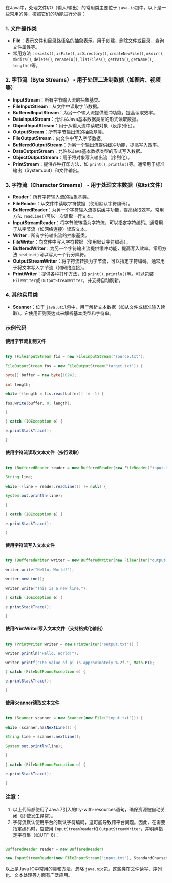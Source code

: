 
在Java中，处理文件I/O（输入/输出）的常用类主要位于 `java.io`包中。以下是一些常用的类，按照它们的功能进行分类：

### 1. 文件操作类

- **File**：表示文件和目录路径名的抽象表示。用于创建、删除文件或目录，查询文件属性等。
- 常用方法：`exists()`, `isFile()`, `isDirectory()`, `createNewFile()`, `mkdir()`, `mkdirs()`, `delete()`, `renameTo()`, `listFiles()`, `getPath()`, `getName()`, `length()`等。

### 2. 字节流（Byte Streams） - 用于处理二进制数据（如图片、视频等）

- **InputStream**：所有字节输入流的抽象基类。
- **FileInputStream**：从文件中读取字节数据。
- **BufferedInputStream**：为另一个输入流提供缓冲功能，提高读取效率。
- **DataInputStream**：允许以Java基本数据类型的形式读取数据。
- **ObjectInputStream**：用于从输入流中读取对象（反序列化）。
- **OutputStream**：所有字节输出流的抽象基类。
- **FileOutputStream**：向文件中写入字节数据。
- **BufferedOutputStream**：为另一个输出流提供缓冲功能，提高写入效率。
- **DataOutputStream**：允许以Java基本数据类型的形式写入数据。
- **ObjectOutputStream**：用于将对象写入输出流（序列化）。
- **PrintStream**：提供各种打印方法，如 `print()`, `println()`等。通常用于标准输出（System.out）和文件输出。

### 3. 字符流（Character Streams） - 用于处理文本数据（如txt文件）

- **Reader**：所有字符输入流的抽象基类。
- **FileReader**：从文件中读取字符数据（使用默认字符编码）。
- **BufferedReader**：为另一个字符输入流提供缓冲功能，提高读取效率。常用方法 `readLine()`可以一次读取一行文本。
- **InputStreamReader**：将字节流转换为字符流，可以指定字符编码。通常用于从字节流（如网络连接）读取文本。
- **Writer**：所有字符输出流的抽象基类。
- **FileWriter**：向文件中写入字符数据（使用默认字符编码）。
- **BufferedWriter**：为另一个字符输出流提供缓冲功能，提高写入效率。常用方法 `newLine()`可以写入一个行分隔符。
- **OutputStreamWriter**：将字符流转换为字节流，可以指定字符编码。通常用于将文本写入字节流（如网络连接）。
- **PrintWriter**：提供各种打印方法，如 `print()`, `println()`等。可以包装 `FileWriter`或 `OutputStreamWriter`，并支持自动刷新。

### 4. 其他实用类

- **Scanner**：位于 `java.util`包中，用于解析文本数据（如从文件或标准输入读取）。它使用正则表达式来解析基本类型和字符串。

### 示例代码

#### 使用字节流复制文件

```java

try (FileInputStream fis = new FileInputStream("source.txt");

FileOutputStream fos = new FileOutputStream("target.txt")) {

byte[] buffer = new byte[1024];

int length;

while ((length = fis.read(buffer)) != -1) {

fos.write(buffer, 0, length);

}

} catch (IOException e) {

e.printStackTrace();

}

```

#### 使用字符流读取文本文件（按行读取）

```java

try (BufferedReader reader = new BufferedReader(new FileReader("input.txt"))) {

String line;

while ((line = reader.readLine()) != null) {

System.out.println(line);

}

} catch (IOException e) {

e.printStackTrace();

}

```

#### 使用字符流写入文本文件

```java

try (BufferedWriter writer = new BufferedWriter(new FileWriter("output.txt"))) {

writer.write("Hello, World!");

writer.newLine();

writer.write("This is a new line.");

} catch (IOException e) {

e.printStackTrace();

}

```

#### 使用PrintWriter写入文本文件（支持格式化输出）

```java

try (PrintWriter writer = new PrintWriter("output.txt")) {

writer.println("Hello, World!");

writer.printf("The value of pi is approximately %.2f.", Math.PI);

} catch (FileNotFoundException e) {

e.printStackTrace();

}

```

#### 使用Scanner读取文本文件

```java

try (Scanner scanner = new Scanner(new File("input.txt"))) {

while (scanner.hasNextLine()) {

String line = scanner.nextLine();

System.out.println(line);

}

} catch (FileNotFoundException e) {

e.printStackTrace();

}

```

### 注意：

1. 以上代码都使用了Java 7引入的try-with-resources语句，确保资源被自动关闭（即使发生异常）。
2. 字符流默认使用平台的默认字符编码，这可能导致跨平台问题。因此，在需要指定编码时，应使用 `InputStreamReader`和 `OutputStreamWriter`，并明确指定字符集（如UTF-8）：

```java

BufferedReader reader = new BufferedReader(

new InputStreamReader(new FileInputStream("input.txt"), StandardCharsets.UTF_8));

```

以上是Java IO中常用的类和方法，忽略 `java.nio`包。这些类在文件读写、序列化、文本处理等方面有广泛应用。

